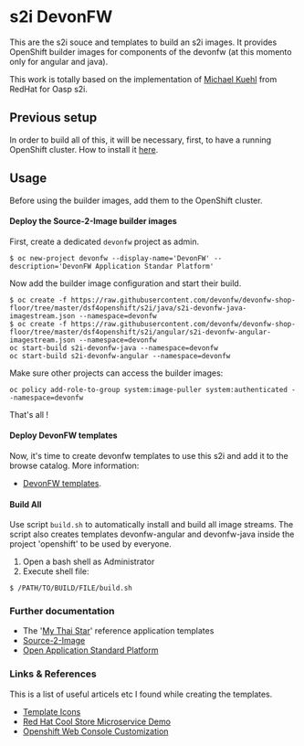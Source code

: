 # s2i DevonFW

This are the s2i souce and templates to build an s2i images. It provides OpenShift builder images for components of the devonfw (at this momento only for angular and java).

This work is totally based on the implementation of  [Michael Kuehl](https://github.com/Mickuehl) from RedHat for Oasp s2i.

<!--
## Overview

To build the OASP components, OpenShift's [Source-to-Image](https://github.com/openshift/source-to-image) (S2I) functionallity is used. 

Currently there are builder images for

* OASP4J (Java)
* OASP4JS (JavaScript)

In order to get started, additional templates to deploy the [OASP 'My Thai Star'](https://github.com/oasp/my-thai-star) reference application are provided.
-->
## Previous setup

In order to build all of this, it will be necessary, first, to have a running OpenShift cluster. How to install it [here](https://github.com/devonfw/devonfw-shop-floor/tree/master/dsf4openshift/install).

## Usage

Before using the builder images, add them to the OpenShift cluster.

#### Deploy the Source-2-Image builder images

First, create a dedicated `devonfw` project as admin.

    $ oc new-project devonfw --display-name='DevonFW' --description='DevonFW Application Standar Platform'

Now add the builder image configuration and start their build.

    $ oc create -f https://raw.githubusercontent.com/devonfw/devonfw-shop-floor/tree/master/dsf4openshift/s2i/java/s2i-devonfw-java-imagestream.json --namespace=devonfw
    $ oc create -f https://raw.githubusercontent.com/devonfw/devonfw-shop-floor/tree/master/dsf4openshift/s2i/angular/s2i-devonfw-angular-imagestream.json --namespace=devonfw
    oc start-build s2i-devonfw-java --namespace=devonfw
    oc start-build s2i-devonfw-angular --namespace=devonfw
    
Make sure other projects can access the builder images:

    oc policy add-role-to-group system:image-puller system:authenticated --namespace=devonfw

That's all !

#### Deploy DevonFW templates

Now, it's time to create devonfw templates to use this s2i and add it to the browse catalog. More information:
- [DevonFW templates](https://github.com/devonfw/devonfw-shop-floor/tree/master/dsf4openshift/templates).

#### Build All

Use script `build.sh` to automatically install and build all image streams. The script also creates templates devonfw-angular and devonfw-java inside the project 'openshift' to be used by everyone.

1. Open a bash shell as Administrator
2. Execute shell file: 

`$ /PATH/TO/BUILD/FILE/build.sh`

### Further documentation

* The '[My Thai Star](templates/mythaistar)' reference application templates
* [Source-2-Image](https://github.com/openshift/source-to-image)
* [Open Application Standard Platform](https://github.com/oasp)

### Links & References

This is a list of useful articels etc I found while creating the templates.

* [Template Icons](https://github.com/openshift/openshift-docs/issues/1329)
* [Red Hat Cool Store Microservice Demo](https://github.com/jbossdemocentral/coolstore-microservice)
* [Openshift Web Console Customization](https://docs.openshift.com/container-platform/3.5/install_config/web_console_customization.html)